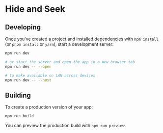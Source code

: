 # Hide and Seek

## Developing

Once you've created a project and installed dependencies with `npm install` (or `pnpm install` or `yarn`), start a development server:

```bash
npm run dev

# or start the server and open the app in a new browser tab
npm run dev -- --open

# to make available on LAN across devices
npm run dev -- --host
```

## Building

To create a production version of your app:

```bash
npm run build
```

You can preview the production build with `npm run preview`.

